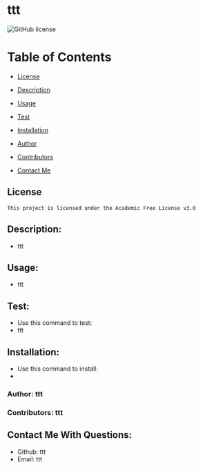 # ttt
  ![GitHub license](https://img.shields.io/badge/license-Academic%20Free%20License%20v3.0-blue.svg)

  # Table of Contents       

* [License](#license)

 * [Description](#description)
 * [Usage](#usage)
 
 * [Test](#test)
 * [Installation](#installation)
 * [Author](#author)
 * [Contributors](#contributors)
 * [Contact Me](#contact)
 
## License
    
    This project is licensed under the Academic Free License v3.0
 
 ## Description:
 * ttt
 
 ## Usage:
 * ttt
 
 ## Test:
 
 * Use this command to test:
 * ttt
 
 
 ## Installation:
 * Use this command to install:
 * 
 
 ### Author: ttt 
 
 
 ### Contributors: ttt
 
 
 ## Contact Me With Questions:
 * Github: ttt
 * Email: ttt